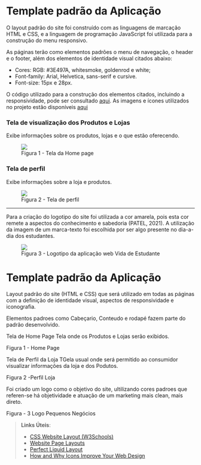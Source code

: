 # Template padrão da Aplicação

O layout padrão do site foi construído com as linguagens de marcação HTML e CSS, e a linguagem de programação JavaScript foi utilizada para a construção do menu responsivo.

As páginas terão como elementos padrões o menu de navegação, o header e o footer, além dos elementos de identidade visual citados abaixo:

<ul>
<li>Cores: RGB: #3E497A, whitesmoke, goldenrod e white;</li>
<li>Font-family: Arial, Helvetica, sans-serif e cursive.</li>
<li>Font-size: 15px e 28px. </li>
</ul>
  
O código utilizado para a construção dos elementos citados, incluindo a responsividade, pode ser consultado <a href="https://github.com/ICEI-PUC-Minas-PMV-ADS/pmv-ads-2023-2-e1-proj-web-t14-pmv-ads-2023-2-e1-ProjCatalogoMercado/codigo-fonte">aqui</a>. As imagens e ícones utilizados no projeto estão disponíveis <a href="https://github.com/ICEI-PUC-Minas-PMV-ADS/pmv-ads-2023-2-e1-proj-web-t14-pmv-ads-2023-2-e1-ProjCatalogoMercado/img">aqui</a>

<h3><b>Tela de visualização dos Produtos e Lojas</b></h3>
<p>Exibe informações sobre os produtos, lojas e o que estão oferecendo.</p>
<figure>
  <img src="https://https://user-images.githubusercontent.com/145761508/272891785-1bf255e9-ecec-45bf-84b8-6962771adecf.png">
  <figcaption> Figura 1 - Tela da Home page
</figure> 

<h3><b>Tela de perfil</b></h3>
<p>Exibe informações sobre a loja e produtos.</p>
<figure> 
  <img src="https://https://user-images.githubusercontent.com/145761508/272889991-a55b9d93-272a-4c84-8aaf-429e365afced.png">
  <figcaption>Figura 2 - Tela de perfil      
</figure> 
<hr>
  
<p>Para a criação do logotipo do site foi utilizada a cor amarela, pois esta cor remete a aspectos do conhecimento e sabedoria (PATEL, 2021). A utilização da imagem de um marca-texto foi escolhida por ser algo presente no dia-a-dia dos estudantes.</p>

<figure> 
  <img src="[https://github.com/ICEI-PUC-Minas-PMV-ADS/ads-e1-exemplo-vida-de-estudante/blob/main/documentos/img/Marca texto.png](https://github.com/ICEI-PUC-Minas-PMV-ADS/ads-e1-exemplo-vida-de-estudante/blob/main/documentos/img/Marca texto.png?raw=true)">
    <figcaption>Figura 3 - Logotipo da aplicação web Vida de Estudante
</figure> 

















# Template padrão da Aplicação

Layout padrão do site (HTML e CSS) que será utilizado em todas as páginas com a definição de identidade visual, aspectos de responsividade e iconografia.

Elementos padroes como Cabeçario, Conteudo e rodapé fazem parte do padrão desenvolvido.


Tela de Home Page
Tela onde os Produtos e Lojas serão exibidos.

Figura 1 - Home Page

Tela de Perfil da Loja
TGela usual onde será permitido ao consumidor visualizar informações da loja e dos Podutos.

Figura 2 -Perfil Loja 

Foi criado um logo como o objetivo do site, ultilizando cores padroes que referen-se há objetividade e
atuação de um marketing mais clean, mais direto.


Figura - 3 Logo Pequenos Negócios





> **Links Úteis**:
>
> - [CSS Website Layout (W3Schools)](https://www.w3schools.com/css/css_website_layout.asp)
> - [Website Page Layouts](http://www.cellbiol.com/bioinformatics_web_development/chapter-3-your-first-web-page-learning-html-and-css/website-page-layouts/)
> - [Perfect Liquid Layout](https://matthewjamestaylor.com/perfect-liquid-layouts)
> - [How and Why Icons Improve Your Web Design](https://usabilla.com/blog/how-and-why-icons-improve-you-web-design/)
